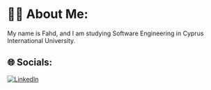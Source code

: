 # 🧑‍💻 About Me:
My name is Fahd, and I am studying Software Engineering in Cyprus International University.

## 🌐 Socials:
[![LinkedIn](https://img.shields.io/badge/LinkedIn-%230077B5.svg?logo=linkedin&logoColor=white)](https://linkedin.com/in/https://www.linkedin.com/in/fahdbahri/) 


